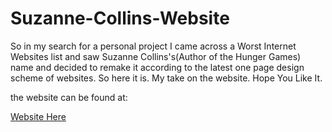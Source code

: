 # Suzanne-Collins-Website
So in my search for a personal project I came across a Worst Internet Websites list and saw Suzanne Collins's(Author of the Hunger Games) name 
and decided to remake it according to the latest one page design scheme of websites. So here it is. My take on the website.
Hope You Like It.

the website can be found at:

[Website Here](http://www.cs.uml.edu/~cbhardwa/Suzanne-Collins-CB/") 
